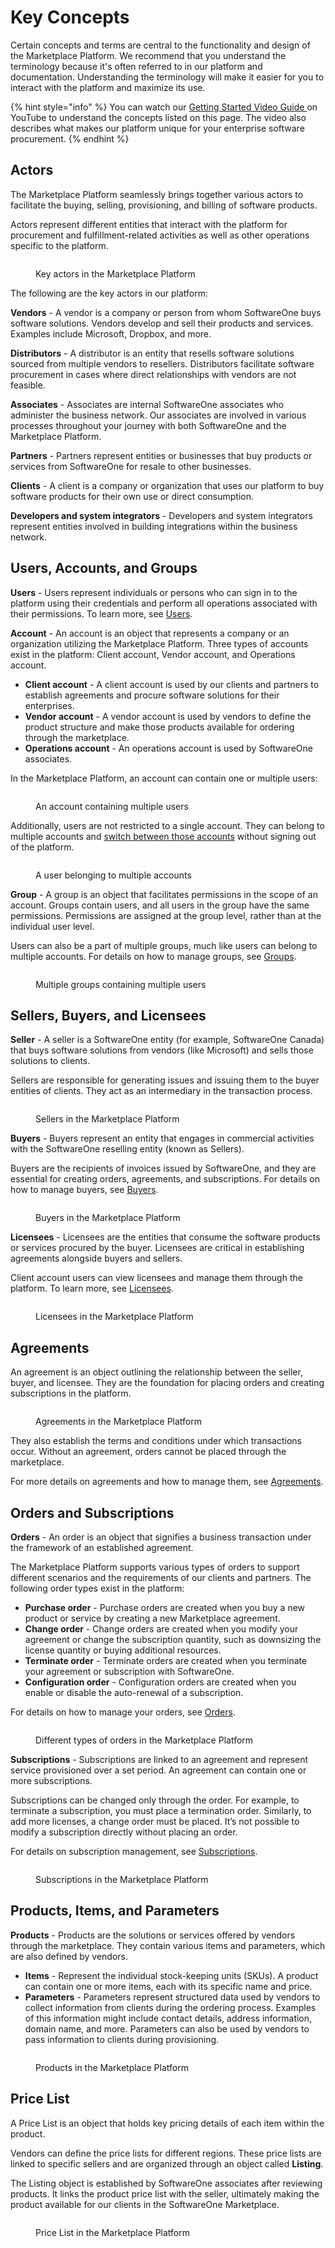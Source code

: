 # Key Concepts

Certain concepts and terms are central to the functionality and design of the Marketplace Platform. We recommend that you understand the terminology because it's often referred to in our platform and documentation. Understanding the terminology will make it easier for you to interact with the platform and maximize its use.&#x20;

{% hint style="info" %}
You can watch our [Getting Started Video Guide ](https://youtu.be/LrMOMN8sjM4)on YouTube to understand the concepts listed on this page. The video also describes what makes our platform unique for your enterprise software procurement.&#x20;
{% endhint %}

## Actors

The Marketplace Platform seamlessly brings together various actors to facilitate the buying, selling, provisioning, and billing of software products.&#x20;

Actors represent different entities that interact with the platform for procurement and fulfillment-related activities as well as other operations specific to the platform.&#x20;

<div data-with-frame="true"><figure><img src="../../.gitbook/assets/concepts_actors.png" alt=""><figcaption><p>Key actors in the Marketplace Platform</p></figcaption></figure></div>

The following are the key actors in our platform:

**Vendors** - A vendor is a company or person from whom SoftwareOne buys software solutions. Vendors develop and sell their products and services. Examples include Microsoft, Dropbox, and more.

**Distributors** - A distributor is an entity that resells software solutions sourced from multiple vendors to resellers. Distributors facilitate software procurement in cases where direct relationships with vendors are not feasible.

**Associates** - Associates are internal SoftwareOne associates who administer the business network. Our associates are involved in various processes throughout your journey with both SoftwareOne and the Marketplace Platform.

**Partners** - Partners represent entities or businesses that buy products or services from SoftwareOne for resale to other businesses.&#x20;

**Clients** - A client is a company or organization that uses our platform to buy software products for their own use or direct consumption.

**Developers and system integrators** - Developers and system integrators represent entities involved in building integrations within the business network.

## Users, Accounts, and Groups <a href="#portals-accounts-and-users" id="portals-accounts-and-users"></a>

**Users** - Users represent individuals or persons who can sign in to the platform using their credentials and perform all operations associated with their permissions. To learn more, see [Users](../../modules-and-features/settings/users/).

**Account** - An account is an object that represents a company or an organization utilizing the Marketplace Platform. Three types of accounts exist in the platform: Client account, Vendor account, and Operations account.&#x20;

* **Client account** - A client account is used by our clients and partners to establish agreements and procure software solutions for their enterprises.
* **Vendor account** - A vendor account is used by vendors to define the product structure and make those products available for ordering through the marketplace.&#x20;
* **Operations account** - An operations account is used by SoftwareOne associates.

In the Marketplace Platform, an account can contain one or multiple users:

<div data-with-frame="true"><figure><img src="../../.gitbook/assets/concepts_users.png" alt=""><figcaption><p>An account containing multiple users</p></figcaption></figure></div>

Additionally, users are not restricted to a single account. They can belong to multiple accounts and [switch between those accounts](interface/switch-account.md) without signing out of the platform.&#x20;

<div data-with-frame="true"><figure><img src="../../.gitbook/assets/concepts_users_multiple_accounts.png" alt=""><figcaption><p>A user belonging to multiple accounts</p></figcaption></figure></div>

**Group** - A group is an object that facilitates permissions in the scope of an account. Groups contain users, and all users in the group have the same permissions. Permissions are assigned at the group level,  rather than at the individual user level.&#x20;

Users can also be a part of multiple groups, much like users can belong to multiple accounts. For details on how to manage groups, see [Groups](../../modules-and-features/settings/groups/).

<div data-with-frame="true"><figure><img src="../../.gitbook/assets/concepts_multiple_groups.png" alt=""><figcaption><p>Multiple groups containing multiple users</p></figcaption></figure></div>

## Sellers, Buyers, and Licensees <a href="#portals-accounts-and-users" id="portals-accounts-and-users"></a>

**Seller** - A seller is a SoftwareOne entity (for example, SoftwareOne Canada) that buys software solutions from vendors (like Microsoft) and sells those solutions to clients.&#x20;

Sellers are responsible for generating issues and issuing them to the buyer entities of clients. They act as an intermediary in the transaction process.

<div data-with-frame="true"><figure><img src="../../.gitbook/assets/image (1092).png" alt=""><figcaption><p>Sellers in the Marketplace Platform</p></figcaption></figure></div>

**Buyers** - Buyers represent an entity that engages in commercial activities with the SoftwareOne reselling entity (known as Sellers).&#x20;

Buyers are the recipients of invoices issued by SoftwareOne, and they are essential for creating orders, agreements, and subscriptions. For details on how to manage buyers, see [Buyers](../../modules-and-features/settings/buyers/).

<div data-with-frame="true"><figure><img src="../../.gitbook/assets/image (1093).png" alt=""><figcaption><p>Buyers in the Marketplace Platform</p></figcaption></figure></div>

**Licensees** - Licensees are the entities that consume the software products or services procured by the buyer. Licensees are critical in establishing agreements alongside buyers and sellers.&#x20;

Client account users can view licensees and manage them through the platform. To learn more, see [Licensees](../../modules-and-features/settings/licensees/).

<div data-with-frame="true"><figure><img src="../../.gitbook/assets/image (1094).png" alt=""><figcaption><p>Licensees in the Marketplace Platform</p></figcaption></figure></div>

## Agreements&#x20;

An agreement is an object outlining the relationship between the seller, buyer, and licensee.  They are the foundation for placing orders and creating subscriptions in the platform.&#x20;

<div data-with-frame="true"><figure><img src="../../.gitbook/assets/image (1096).png" alt=""><figcaption><p>Agreements in the Marketplace Platform</p></figcaption></figure></div>

They also establish the terms and conditions under which transactions occur. Without an agreement, orders cannot be placed through the marketplace.&#x20;

For more details on agreements and how to manage them, see [Agreements](../../modules-and-features/marketplace/agreements/).

## Orders and Subscriptions

**Orders** - An order is an object that signifies a business transaction under the framework of an established agreement.&#x20;

The Marketplace Platform supports various types of orders to support different scenarios and the requirements of our clients and partners. The following order types exist in the platform:

* **Purchase order** - Purchase orders are created when you buy a new product or service by creating a new Marketplace agreement.&#x20;
* **Change order** - Change orders are created when you modify your agreement or change the subscription quantity, such as downsizing the license quantity or buying additional resources.
* **Terminate order** - Terminate orders are created when you terminate your agreement or subscription with SoftwareOne.&#x20;
* **Configuration order** - Configuration orders are created when you enable or disable the auto-renewal of a subscription.&#x20;

For details on how to manage your orders, see [Orders](../../modules-and-features/marketplace/orders/).

<div data-with-frame="true"><figure><img src="../../.gitbook/assets/concepts_orders.png" alt=""><figcaption><p>Different types of orders in the Marketplace Platform</p></figcaption></figure></div>

**Subscriptions** - Subscriptions are linked to an agreement and represent service provisioned over a set period. An agreement can contain one or more subscriptions.&#x20;

Subscriptions can be changed only through the order. For example, to terminate a subscription, you must place a termination order. Similarly, to add more licenses, a change order must be placed. It’s not possible to modify a subscription directly without placing an order.&#x20;

For details on subscription management, see [Subscriptions](../../modules-and-features/marketplace/subscriptions/).

<div data-with-frame="true"><figure><img src="../../.gitbook/assets/concepts_subscriptions.png" alt=""><figcaption><p>Subscriptions in the Marketplace Platform</p></figcaption></figure></div>

## Products, Items, and Parameters

**Products** - Products are the solutions or services offered by vendors through the marketplace. They contain various items and parameters, which are also defined by vendors.&#x20;

* **Items** - Represent the individual stock-keeping units (SKUs). A product can contain one or more items, each with its specific name and price.&#x20;
* **Parameters** - Parameters represent structured data used by vendors to collect information from clients during the ordering process. Examples of this information might include contact details, address information, domain name, and more. Parameters can also be used by vendors to pass information to clients during provisioning.&#x20;

<div data-with-frame="true"><figure><img src="../../.gitbook/assets/image (1099).png" alt=""><figcaption><p>Products in the Marketplace Platform</p></figcaption></figure></div>

## Price List

A Price List is an object that holds key pricing details of each item within the product.

Vendors can define the price lists for different regions. These price lists are linked to specific sellers and are organized through an object called **Listing**.&#x20;

The Listing object is established by SoftwareOne associates after reviewing products. It links the product price list with the seller, ultimately making the product available for our clients in the SoftwareOne Marketplace.

<div data-with-frame="true"><figure><img src="../../.gitbook/assets/image (1100).png" alt=""><figcaption><p>Price List in the Marketplace Platform</p></figcaption></figure></div>
